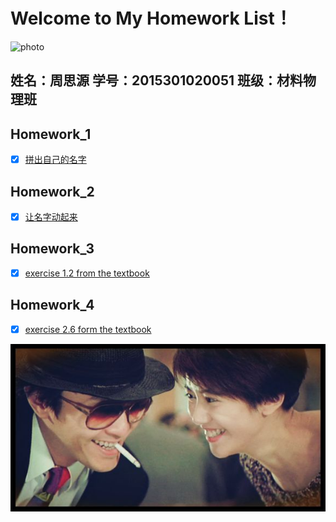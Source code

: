 # Welcome to My Homework List！
![photo](https://github.com/zhousiyuan12138/compuational_physics_N2015301020051/blob/master/1.jpg)
## 姓名：周思源 学号：2015301020051 班级：材料物理班

## Homework_1
- [x] [拼出自己的名字](https://github.com/zhousiyuan12138/compuational_physics_N2015301020051/blob/master/Exercise_01.md)

## Homework_2
- [x] [让名字动起来](https://github.com/zhousiyuan12138/compuational_physics_N2015301020051/blob/master/Exercise_02.md)

## Homework_3
- [x] [exercise 1.2 from the textbook](https://github.com/zhousiyuan12138/compuational_physics_N2015301020051/tree/master/Exercise%2003)

## Homework_4
- [x] [exercise 2.6 form the textbook](https://github.com/zhousiyuan12138/compuational_physics_N2015301020051/tree/master/Exercise%2004)

![photo](https://github.com/zhousiyuan12138/compuational_physics_N2015301020051/blob/master/2.jpg)
